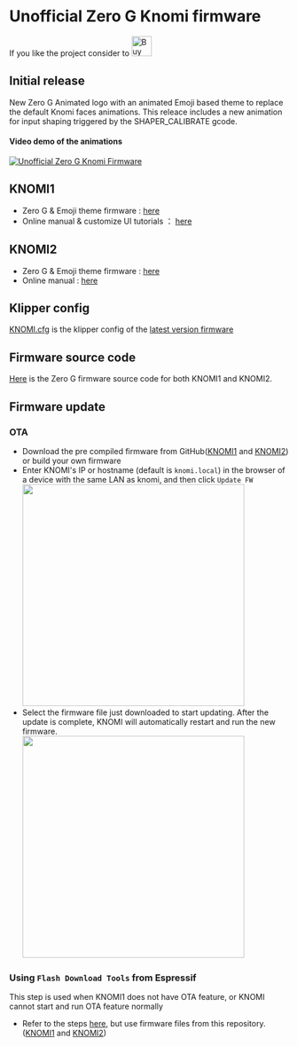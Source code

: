 # Unofficial Zero G Knomi firmware
If you like the project consider to [<img height='36' style='border:0px;height:36px;' src='https://storage.ko-fi.com/cdn/kofi1.png' border='0' alt='Buy Me a Coffee at ko-fi.com' />](https://ko-fi.com/W7W3T4G2P)

## Initial release
New Zero G Animated logo with an animated Emoji based theme to replace the default Knomi faces animations. This releace includes a new animation for input shaping triggered by the SHAPER_CALIBRATE gcode.
#### Video demo of the animations
[![Unofficial Zero G Knomi Firmware](https://img.youtube.com/vi/QmbNUho1ItI/0.jpg)](https://www.youtube.com/watch?v=QmbNUho1ItI)

## KNOMI1
* Zero G & Emoji theme firmware : [here](https://github.com/JonathanBourassa/Unofficial-ZeroG-KNOMI/tree/master/KNOMI1/Firmware/Emoji%20Theme)
* Online manual & customize UI tutorials ： [here](https://bigtreetech.github.io/docs/KNOMI.html#)

## KNOMI2
* Zero G & Emoji theme firmware : [here](https://github.com/JonathanBourassa/Unofficial-ZeroG-KNOMI/tree/master/KNOMI2/Firmware/Emoji%20Theme)
* Online manual : [here](https://bigtreetech.github.io/docs/KNOMI2.html#)

## Klipper config

[KNOMI.cfg](./KNOMI.cfg) is the klipper config of the [latest version firmware](https://github.com/JonathanBourassa/Unofficial-ZeroG-KNOMI/tree/firmware)


## Firmware source code
[Here](https://github.com/JonathanBourassa/Unofficial-ZeroG-KNOMI/tree/firmware) is the Zero G firmware source code for both KNOMI1 and KNOMI2.

## Firmware update
### OTA
* Download the pre compiled firmware from GitHub([KNOMI1](./KNOMI1/Firmware/Emoji%20Theme/firmware.bin) and [KNOMI2](./KNOMI2/Firmware/Emoji%20Theme/firmware.bin)) or build your own firmware
* Enter KNOMI's IP or hostname (default is `knomi.local`) in the browser of a device with the same LAN as knomi, and then click `Update FW`<br/>
<img src=Images/ota_1.png width="400" /><br/>
* Select the firmware file just downloaded to start updating. After the update is complete, KNOMI will automatically restart and run the new firmware.<br/>
<img src=Images/ota_2.png width="400" /><br/>

### Using `Flash Download Tools` from Espressif
This step is used when KNOMI1 does not have OTA feature, or KNOMI cannot start and run OTA feature normally
* Refer to the steps [here](https://bigtreetech.github.io/docs/KNOMI.html#update-firmware), but use firmware files from this repository.([KNOMI1](./KNOMI1/Firmware/) and [KNOMI2](./KNOMI2/Firmware/))

